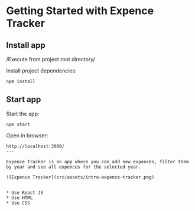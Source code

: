 # Getting Started with Expence Tracker

## Install app
/Execute from project root directory/

Install project dependencies:
```
npm install
```
## Start app
Start the app:
```
npm start
```
Open in browser:
```
http://localhost:3000/
---

Expence Tracker is an app where you can add new expences, filter them by year and see all expences for the selected year. 

![Expence Tracker](src/assets/intro-expence-tracker.png)


* Use React JS
* Use HTML
* Use CSS




